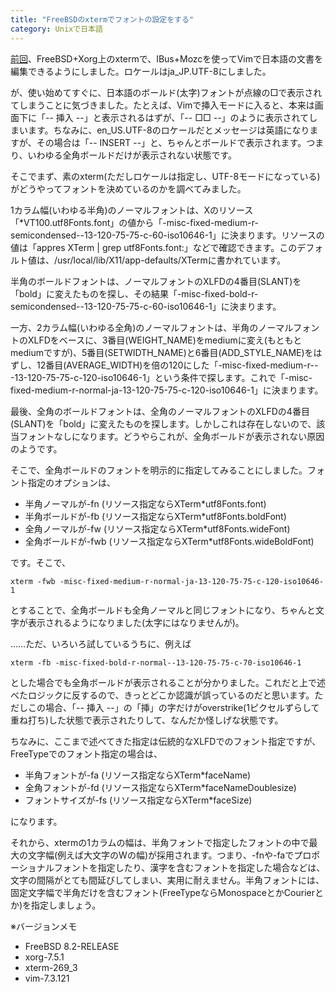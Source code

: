 ```yaml
---
title: "FreeBSDのxtermでフォントの設定をする"
category: Unixで日本語
---
```


[前回](20110424.html)、FreeBSD+Xorg上のxtermで、IBus+Mozcを使ってVimで日本語の文書を編集できるようにしました。ロケールはja_JP.UTF-8にしました。

が、使い始めてすぐに、日本語のボールド(太字)フォントが点線の□で表示されてしまうことに気づきました。たとえば、Vimで挿入モードに入ると、本来は画面下に「-- 挿入 --」と表示されるはずが、「-- □□ --」のように表示されてしまいます。ちなみに、en_US.UTF-8のロケールだとメッセージは英語になりますが、その場合は「-- INSERT --」と、ちゃんとボールドで表示されます。つまり、いわゆる全角ボールドだけが表示されない状態です。

そこでまず、素のxterm(ただしロケールは指定し、UTF-8モードになっている)がどうやってフォントを決めているのかを調べてみました。

1カラム幅(いわゆる半角)のノーマルフォントは、Xのリソース「*VT100.utf8Fonts.font」の値から「-misc-fixed-medium-r-semicondensed--13-120-75-75-c-60-iso10646-1」に決まります。リソースの値は「appres XTerm \| grep utf8Fonts.font:」などで確認できます。このデフォルト値は、/usr/local/lib/X11/app-defaults/XTermに書かれています。

半角のボールドフォントは、ノーマルフォントのXLFDの4番目(SLANT)を「bold」に変えたものを探し、その結果「-misc-fixed-bold-r-semicondensed--13-120-75-75-c-60-iso10646-1」に決まります。

一方、2カラム幅(いわゆる全角)のノーマルフォントは、半角のノーマルフォントのXLFDをベースに、3番目(WEIGHT_NAME)をmediumに変え(もともとmediumですが)、5番目(SETWIDTH_NAME)と6番目(ADD_STYLE_NAME)をはずし、12番目(AVERAGE_WIDTH)を倍の120にした「-misc-fixed-medium-r-*-*-13-120-75-75-c-120-iso10646-1」という条件で探します。これで「-misc-fixed-medium-r-normal-ja-13-120-75-75-c-120-iso10646-1」に決まります。

最後、全角のボールドフォントは、全角のノーマルフォントのXLFDの4番目(SLANT)を「bold」に変えたものを探します。しかしこれは存在しないので、該当フォントなしになります。どうやらこれが、全角ボールドが表示されない原因のようです。

そこで、全角ボールドのフォントを明示的に指定してみることにしました。フォント指定のオプションは、

- 半角ノーマルが-fn (リソース指定ならXTerm*utf8Fonts.font)
- 半角ボールドが-fb (リソース指定ならXTerm*utf8Fonts.boldFont)
- 全角ノーマルが-fw (リソース指定ならXTerm*utf8Fonts.wideFont)
- 全角ボールドが-fwb (リソース指定ならXTerm*utf8Fonts.wideBoldFont)

です。そこで、

```shell
xterm -fwb -misc-fixed-medium-r-normal-ja-13-120-75-75-c-120-iso10646-1
```

とすることで、全角ボールドも全角ノーマルと同じフォントになり、ちゃんと文字が表示されるようになりました(太字にはなりませんが)。

……ただ、いろいろ試しているうちに、例えば

```shell
xterm -fb -misc-fixed-bold-r-normal--13-120-75-75-c-70-iso10646-1
```

とした場合でも全角ボールドが表示されることが分かりました。これだと上で述べたロジックに反するので、きっとどこか認識が誤っているのだと思います。ただしこの場合、「-- 挿入 --」の「挿」の字だけがoverstrike(1ピクセルずらして重ね打ち)した状態で表示されたりして、なんだか怪しげな状態です。

ちなみに、ここまで述べてきた指定は伝統的なXLFDでのフォント指定ですが、FreeTypeでのフォント指定の場合は、

- 半角フォントが-fa (リソース指定ならXTerm*faceName)
- 全角フォントが-fd (リソース指定ならXTerm*faceNameDoublesize)
- フォントサイズが-fs (リソース指定ならXTerm*faceSize)

になります。

それから、xtermの1カラムの幅は、半角フォントで指定したフォントの中で最大の文字幅(例えば大文字のWの幅)が採用されます。つまり、-fnや-faでプロポーショナルフォントを指定したり、漢字を含むフォントを指定した場合などは、文字の間隔がとても間延びしてしまい、実用に耐えません。半角フォントには、固定文字幅で半角だけを含むフォント(FreeTypeならMonospaceとかCourierとか)を指定しましょう。

※バージョンメモ

- FreeBSD 8.2-RELEASE
- xorg-7.5.1
- xterm-269_3
- vim-7.3.121
